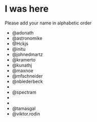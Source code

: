 # I was here

Please add your name in alphabetic order

* @adonath
* @astronomike
* @Hckjs
* @initu
* @johnedmartz
* @kramerto
* @kunathj
* @maxnoe
* @mfschneider
* @nbiederbeck
* 
* @spectram
* 
* 
* @tamasgal
* @viktor.rodin
